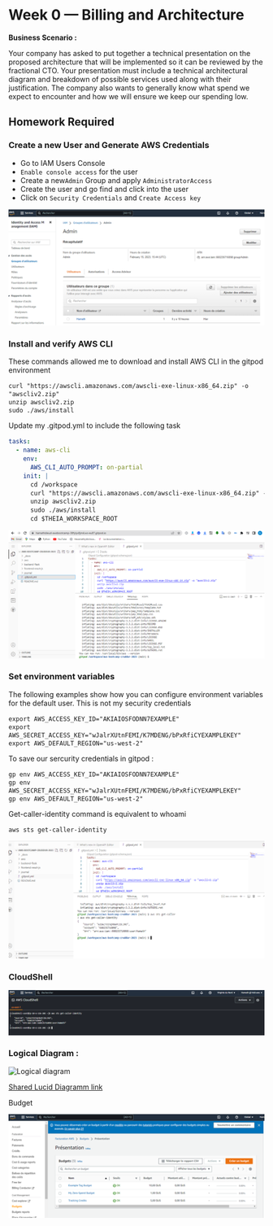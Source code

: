 # Week 0 — Billing and Architecture
**Business Scenario :**

Your company has asked to put together a technical presentation on the proposed architecture that will be implemented so it can be reviewed by the fractional CTO.
Your presentation must include a technical architectural diagram and breakdown of possible services used along with their justification.
The company also wants to generally know what spend we expect to encounter and how we will ensure we keep our spending low.

## Homework Required

### Create a new User and Generate AWS Credentials
- Go to IAM Users Console
- ``Enable console access`` for the user
- Create a new``Admin`` Group and apply ``AdministratorAccess``
- Create the user and go find and click into the user
- Click on ``Security Credentials`` and ``Create Access key``


![IAM User](assets/IAM_user.PNG)



### Install and verify AWS CLI
These commands allowed me to download and install AWS CLI in the gitpod environment
```
curl "https://awscli.amazonaws.com/awscli-exe-linux-x86_64.zip" -o "awscliv2.zip"
unzip awscliv2.zip
sudo ./aws/install
```



Update my .gitpod.yml to include the following task
```yml
tasks:
  - name: aws-cli
    env:
      AWS_CLI_AUTO_PROMPT: on-partial 
    init: |
      cd /workspace
      curl "https://awscli.amazonaws.com/awscli-exe-linux-x86_64.zip" -o "awscliv2.zip"
      unzip awscliv2.zip
      sudo ./aws/install
      cd $THEIA_WORKSPACE_ROOT
```

![AWS_CLI](assets/AWS_CLI.PNG)

### Set environment variables
The following examples show how you can configure environment variables for the default user.
This is not my security credentials

```
export AWS_ACCESS_KEY_ID="AKIAIOSFODNN7EXAMPLE"
export AWS_SECRET_ACCESS_KEY="wJalrXUtnFEMI/K7MDENG/bPxRfiCYEXAMPLEKEY"
export AWS_DEFAULT_REGION="us-west-2"
```

To save our sercurity credentials in gitpod :

```
gp env AWS_ACCESS_KEY_ID="AKIAIOSFODNN7EXAMPLE"
gp env AWS_SECRET_ACCESS_KEY="wJalrXUtnFEMI/K7MDENG/bPxRfiCYEXAMPLEKEY"
gp env AWS_DEFAULT_REGION="us-west-2"
```
Get-caller-identity command is equivalent to whoami
```
aws sts get-caller-identity
```

![aws sts get-caller-identity](assets/get.PNG)

### CloudShell

![CloudShell](assets/Cloudsell.PNG)

### Logical Diagram :

![Logical diagram](https://user-images.githubusercontent.com/59735117/218827213-b1082d9c-28c6-4f43-885d-8480ecdc2a44.PNG)


[Shared Lucid Diagramm link](https://lucid.app/lucidchart/14e70fc9-ab7f-47f0-956b-79569afa3ab1/edit?viewport_loc=249%2C524%2C2633%2C1155%2C0_0&invitationId=inv_3bc883e1-377c-42ce-b2a7-feb175999ccc)


Budget

![Budget](assets/Budgets.PNG)



